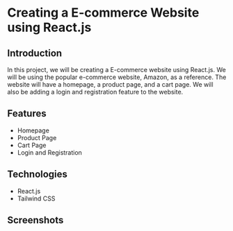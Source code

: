 #  Creating a E-commerce Website using React.js

## Introduction

In this project, we will be creating a E-commerce website using React.js. We will be using the popular e-commerce website, Amazon, as a reference. The website will have a homepage, a product page, and a cart page. We will also be adding a login and registration feature to the website.

## Features

- Homepage
- Product Page
- Cart Page
- Login and Registration

## Technologies

- React.js
- Tailwind CSS

## Screenshots

